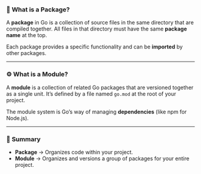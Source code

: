 ### 🧩 **What is a Package?**

A **package** in Go is a collection of source files in the same directory that are compiled together.
All files in that directory must have the same **package name** at the top.

Each package provides a specific functionality and can be **imported** by other packages.

---

### ⚙️ **What is a Module?**

A **module** is a collection of related Go packages that are versioned together as a single unit.
It’s defined by a file named `go.mod` at the root of your project.

The module system is Go’s way of managing **dependencies** (like npm for Node.js).

---

### 🧠 **Summary**

- **Package** → Organizes code within your project.
- **Module** → Organizes and versions a group of packages for your entire project.
